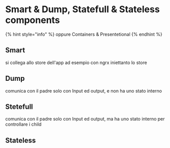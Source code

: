 # Smart & Dump, Statefull & Stateless components

{% hint style="info" %}
oppure Containers & Presentetional
{% endhint %}

## Smart

si collega allo store dell'app ad esempio con ngrx iniettanto lo store

## Dump

comunica con il padre solo con Input ed output, e non ha uno stato interno

## Stetefull

comunica con il padre solo con Input ed output, ma ha uno stato interno per controllare i child

## Stateless



